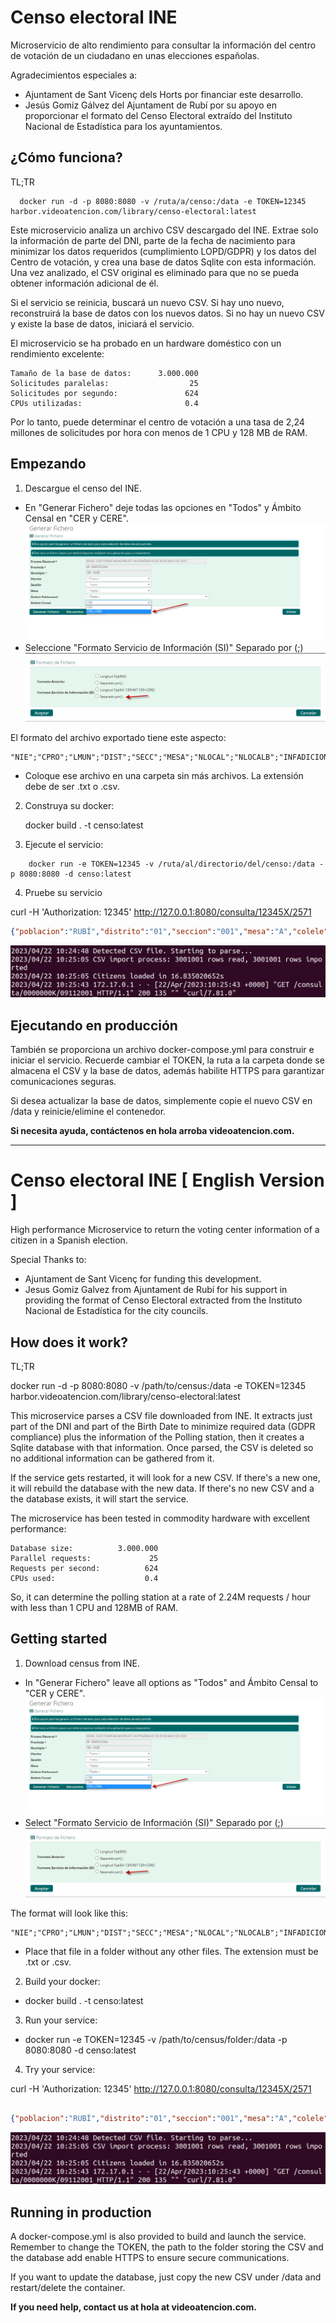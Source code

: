# Censo electoral INE

Microservicio de alto rendimiento para consultar la información del centro de votación de un ciudadano en unas elecciones españolas.

Agradecimientos especiales a:

  - Ajuntament de Sant Vicenç dels Horts por financiar este desarrollo.
  - Jesús Gomiz Gálvez del Ajuntament de Rubí por su apoyo en proporcionar el formato del Censo Electoral extraído del Instituto Nacional de Estadística para los ayuntamientos.

## ¿Cómo funciona?

TL;TR
```shell
  docker run -d -p 8080:8080 -v /ruta/a/censo:/data -e TOKEN=12345 harbor.videoatencion.com/library/censo-electoral:latest
```

Este microservicio analiza un archivo CSV descargado del INE. Extrae solo la información de parte del DNI, parte de la fecha de nacimiento para minimizar los datos requeridos (cumplimiento LOPD/GDPR) y los datos del Centro de votación, y crea una base de datos Sqlite con esta información. Una vez analizado, el CSV original es eliminado para que no se pueda obtener información adicional de él.

Si el servicio se reinicia, buscará un nuevo CSV. Si hay uno nuevo, reconstruirá la base de datos con los nuevos datos. Si no hay un nuevo CSV y existe la base de datos, iniciará el servicio.

El microservicio se ha probado en un hardware doméstico con un rendimiento excelente:

```
Tamaño de la base de datos:      3.000.000
Solicitudes paralelas:                  25
Solicitudes por segundo:               624
CPUs utilizadas:                       0.4
```


Por lo tanto, puede determinar el centro de votación a una tasa de 2,24 millones de solicitudes por hora con menos de 1 CPU y 128 MB de RAM.

## Empezando

1) Descargue el censo del INE.

  - En "Generar Fichero" deje todas las opciones en "Todos" y Ámbito Censal en "CER y CERE".
![CER y CERE](docs/images/image001.png)
  - Seleccione "Formato Servicio de Información (SI)" Separado por (;)
![Formato](docs/images/image002.png)

 El formato del archivo exportado tiene este aspecto:
```csv
"NIE";"CPRO";"LMUN";"DIST";"SECC";"MESA";"NLOCAL";"NLOCALB";"INFADICIONAL";"DIRMESA1";"DIRMESA2";"DIRMESA3";"DIRMESA4";"NOMBRE";"APE1";"APE2";"DOMI1";"DOMI2";"DOMI3";"ENTI1";"ENTI2";"ENTI3";"CPOSTAL";"CPRON";"CNMUN";"FNAC";"SEXO";"IDENT";"CPOSTAM";"NIA";"GESCO";"NORDEN";"NACIONALIDAD";"INTENCIONVOTO";
```
  - Coloque ese archivo en una carpeta sin más archivos. La extensión debe de ser .txt o .csv.

2) Construya su docker:

    docker build . -t censo:latest
3) Ejecute el servicio:
```shell 
    docker run -e TOKEN=12345 -v /ruta/al/directorio/del/censo:/data -p 8080:8080 -d censo:latest
```

4) Pruebe su servicio

  curl -H 'Authorization: 12345' http://127.0.0.1:8080/consulta/12345X/2571

```json
{"poblacion":"RUBÍ","distrito":"01","seccion":"001","mesa":"A","colele":"ESCOLA RAMON LLULL","dircol":"AV FLORS 43","errorMessage":""}
```
![Ejecutando](docs/images/image003.png)


## Ejecutando en producción

También se proporciona un archivo docker-compose.yml para construir e iniciar el servicio. Recuerde cambiar el TOKEN, la ruta a la carpeta donde se almacena el CSV y la base de datos, además habilite HTTPS para garantizar comunicaciones seguras.

Si desea actualizar la base de datos, simplemente copie el nuevo CSV en /data y reinicie/elimine el contenedor.

**Si necesita ayuda, contáctenos en hola arroba videoatencion.com.**

---

# Censo electoral INE [ English Version ] 

High performance Microservice to return the voting center information of a citizen in a Spanish election.

Special Thanks to:

  - Ajuntament de Sant Vicenç for funding this development.
  - Jesus Gomiz Galvez from Ajuntament de Rubí for his support in providing the format of Censo Electoral extracted from the Instituto Nacional de Estadística for the city councils.
## How does it work?

TL;TR
  
  docker run -d -p 8080:8080 -v /path/to/census:/data -e TOKEN=12345 harbor.videoatencion.com/library/censo-electoral:latest

This microservice parses a CSV file downloaded from INE. It extracts just part of the DNI and part of the Birth Date to minimize required data (GDPR compliance) plus the information of the Polling station, then it creates a Sqlite database with that information. Once parsed, the CSV is deleted so no additional information can be gathered from it.

If the service gets restarted, it will look for a new CSV. If there's a new one, it will rebuild the database with the new data. If there's no new CSV and a the database exists, it will start the service.

The microservice has been tested in commodity hardware with excellent performance:

```
Database size:          3.000.000
Parallel requests:             25
Requests per second:          624
CPUs used:                    0.4
```

So, it can determine the polling station at a rate of 2.24M requests / hour with less than 1 CPU and 128MB of RAM.


## Getting started

1) Download census from INE.

  - In "Generar Fichero" leave all options as "Todos" and Ámbito Censal to "CER y CERE".
![CER y CERE](docs/images/image001.png)
  - Select "Formato Servicio de Información (SI)" Separado por (;)
![Formato](docs/images/image002.png)

The format will look like this:
```csv
"NIE";"CPRO";"LMUN";"DIST";"SECC";"MESA";"NLOCAL";"NLOCALB";"INFADICIONAL";"DIRMESA1";"DIRMESA2";"DIRMESA3";"DIRMESA4";"NOMBRE";"APE1";"APE2";"DOMI1";"DOMI2";"DOMI3";"ENTI1";"ENTI2";"ENTI3";"CPOSTAL";"CPRON";"CNMUN";"FNAC";"SEXO";"IDENT";"CPOSTAM";"NIA";"GESCO";"NORDEN";"NACIONALIDAD";"INTENCIONVOTO";
```
  - Place that file in a folder without any other files. The extension must be .txt or .csv.

2) Build your docker:

  - docker build . -t censo:latest

3) Run your service:

  - docker run -e TOKEN=12345 -v /path/to/census/folder:/data -p 8080:8080 -d censo:latest

4) Try your service:

  curl -H 'Authorization: 12345' http://127.0.0.1:8080/consulta/12345X/2571

  ```json

{"poblacion":"RUBÍ","distrito":"01","seccion":"001","mesa":"A","colele":"ESCOLA RAMON LLULL","dircol":"AV FLORS 43","errorMessage":""}
   ```
![Running](docs/images/image003.png)


## Running in production

A docker-compose.yml is also provided to build and launch the service. Remember to change the TOKEN, the path to the folder storing the CSV and the database add enable HTTPS to ensure secure communications.

If you want to update the database, just copy the new CSV under /data and restart/delete the container.

**If you need help, contact us at hola at videoatencion.com.**


